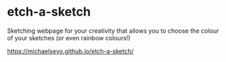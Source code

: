 # etch-a-sketch
Sketching webpage for your creativity that allows you to choose the colour of your sketches (or even rainbow colours!)

https://michaelseyo.github.io/etch-a-sketch/
